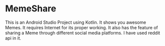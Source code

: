 # MemeShare
This is an Android Studio Project using Kotlin. It shows you awesome Memes. It requires Internet for its proper working. It also has the feature of sharing a Meme through different social media platforms.
I have used reddit api in it.

